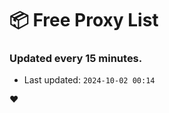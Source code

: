 # :package: Free Proxy List
### Updated every 15 minutes.

- Last updated: `2024-10-02 00:14`

:heart:
